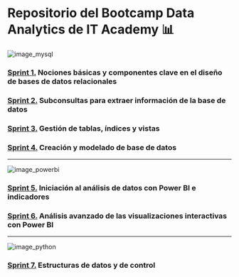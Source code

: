 # Repositorio del Bootcamp Data Analytics de IT Academy 📊

![image_mysql](https://github.com/natalyamn/DataAnalytics_ITAcademy/assets/161460223/5bfc48f6-31f3-46e0-99f7-5707b9dcc356)

### [Sprint 1.](https://github.com/natalyamn/DataAnalytics_ITAcademy/tree/main/01.%20Sprint%201%20SQL) Nociones básicas y componentes clave en el diseño de bases de datos relacionales

### [Sprint 2.](https://github.com/natalyamn/DataAnalytics_ITAcademy/tree/main/02.%20Sprint%202%20SQL) Subconsultas para extraer información de la base de datos

### [Sprint 3.](https://github.com/natalyamn/DataAnalytics_ITAcademy/tree/main/03.%20Sprint%203%20SQL) Gestión de tablas, índices y vistas 

### [Sprint 4.](https://github.com/natalyamn/DataAnalytics_ITAcademy/tree/main/04.%20Sprint%204%20SQL) Creación y modelado de base de datos
------------------------------------------------------------------------------------------------------------------------------------------------------------------------------------

![image_powerbi](https://github.com/natalyamn/DataAnalytics_ITAcademy/assets/161460223/dbd77f48-2f6d-497f-8c85-cb0b2b93f5fc)

### [Sprint 5.](https://github.com/natalyamn/DataAnalytics_ITAcademy/tree/main/05.%20Sprint%205%20PowerBI) Iniciación al análisis de datos con Power BI e indicadores

### [Sprint 6.](https://github.com/natalyamn/DataAnalytics_ITAcademy/tree/main/06.%20Sprint%206%20PowerBI) Análisis avanzado de las visualizaciones interactivas con Power BI
------------------------------------------------------------------------------------------------------------------------------------------------------------------------------------

![image_python](https://github.com/natalyamn/DataAnalytics_ITAcademy/assets/161460223/86c4c065-53d8-49ec-8aae-4fd137260549)

### [Sprint 7.](https://github.com/natalyamn/DataAnalytics_ITAcademy/tree/main/07.%20Sprint%207%20Python) Estructuras de datos y de control
